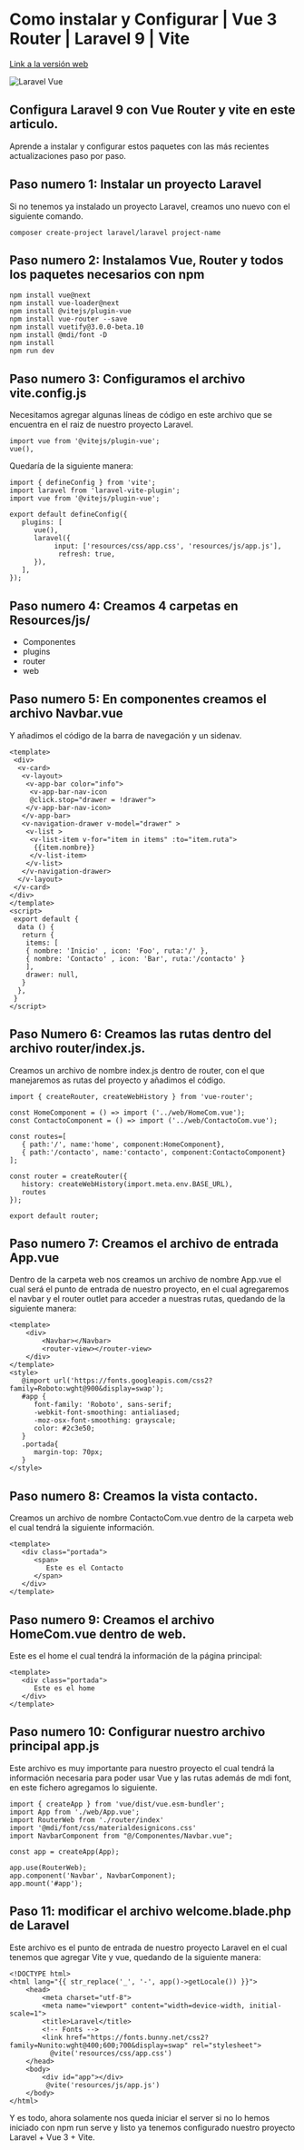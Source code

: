 # Como instalar y Configurar | Vue 3 Router | Laravel 9 | Vite

[Link a la versión web](https://redesdigitales.com/jtello/laravel-vue-installation/)

![Laravel Vue](./img/laravel-vue.jpg)

## Configura Laravel 9 con Vue Router y vite en este articulo.

Aprende a instalar y configurar estos paquetes con las más recientes actualizaciones paso por paso.

## Paso numero 1: Instalar un proyecto Laravel

Si no tenemos ya instalado un proyecto Laravel, creamos uno nuevo con el siguiente comando.

```
composer create-project laravel/laravel project-name
```

## Paso numero 2: Instalamos Vue, Router y todos los paquetes necesarios con npm

```
npm install vue@next
npm install vue-loader@next
npm install @vitejs/plugin-vue
npm install vue-router --save
npm install vuetify@3.0.0-beta.10
npm install @mdi/font -D
npm install
npm run dev
```

## Paso numero 3: Configuramos el archivo vite.config.js

Necesitamos agregar algunas líneas de código en este archivo que se encuentra en el raiz de nuestro proyecto Laravel.

```
import vue from '@vitejs/plugin-vue';
vue(),
```

Quedaría de la siguiente manera:

```
import { defineConfig } from 'vite';
import laravel from 'laravel-vite-plugin';
import vue from '@vitejs/plugin-vue';

export default defineConfig({
   plugins: [
      vue(),
      laravel({
           input: ['resources/css/app.css', 'resources/js/app.js'],
            refresh: true,
      }),
   ],
});
```

## Paso numero 4: Creamos 4 carpetas en Resources/js/

- Componentes
- plugins
- router
- web

## Paso numero 5: En componentes creamos el archivo Navbar.vue

Y añadimos el código de la barra de navegación y un sidenav.

```
<template>
 <div>
  <v-card>
   <v-layout>
    <v-app-bar color="info">
     <v-app-bar-nav-icon
     @click.stop="drawer = !drawer">
    </v-app-bar-nav-icon>
   </v-app-bar>
   <v-navigation-drawer v-model="drawer" >
    <v-list >
     <v-list-item v-for="item in items" :to="item.ruta">
      {{item.nombre}}
     </v-list-item>
    </v-list>
   </v-navigation-drawer>
  </v-layout>
 </v-card>
</div>
</template>
<script>
 export default {
  data () {
   return {
    items: [
    { nombre: 'Inicio' , icon: 'Foo', ruta:'/' },
    { nombre: 'Contacto' , icon: 'Bar', ruta:'/contacto' }
    ],
    drawer: null,
   }
  },
 }
</script>
```

## Paso Numero 6: Creamos las rutas dentro del archivo router/index.js.

Creamos un archivo de nombre index.js dentro de router, con el que manejaremos as rutas del proyecto y añadimos el código.

```
import { createRouter, createWebHistory } from 'vue-router';

const HomeComponent = () => import ('../web/HomeCom.vue');
const ContactoComponent = () => import ('../web/ContactoCom.vue');

const routes=[
   { path:'/', name:'home', component:HomeComponent},
   { path:'/contacto', name:'contacto', component:ContactoComponent}
];

const router = createRouter({
   history: createWebHistory(import.meta.env.BASE_URL),
   routes
});

export default router;
```

## Paso numero 7: Creamos el archivo de entrada App.vue

Dentro de la carpeta web nos creamos un archivo de nombre App.vue el cual será el punto de entrada de nuestro proyecto, en el cual agregaremos el navbar y el router outlet para acceder a nuestras rutas, quedando de la siguiente manera:

```
<template>
    <div>
        <Navbar></Navbar>
        <router-view></router-view>
    </div>
</template>
<style>
   @import url('https://fonts.googleapis.com/css2?family=Roboto:wght@900&display=swap');
   #app {
      font-family: 'Roboto', sans-serif;
      -webkit-font-smoothing: antialiased;
      -moz-osx-font-smoothing: grayscale;
      color: #2c3e50;
   }
   .portada{
      margin-top: 70px;
   }
</style>
```

## Paso numero 8: Creamos la vista contacto.

Creamos un archivo de nombre ContactoCom.vue dentro de la carpeta web el cual tendrá la siguiente información.

```
<template>
   <div class="portada">
      <span>
         Este es el Contacto
      </span>
   </div>
</template>
```

## Paso numero 9: Creamos el archivo HomeCom.vue dentro de web.

Este es el home el cual tendrá la información de la página principal:

```
<template>
   <div class="portada">
      Este es el home
   </div>
</template>
```

## Paso numero 10: Configurar nuestro archivo principal app.js

Este archivo es muy importante para nuestro proyecto el cual tendrá la información necesaria para poder usar Vue y las rutas además de mdi font, en este fichero agregamos lo siguiente.

```
import { createApp } from 'vue/dist/vue.esm-bundler';
import App from './web/App.vue';
import RouterWeb from './router/index'
import '@mdi/font/css/materialdesignicons.css'
import NavbarComponent from "@/Componentes/Navbar.vue";

const app = createApp(App);

app.use(RouterWeb);
app.component('Navbar', NavbarComponent);
app.mount('#app');
```

## Paso 11: modificar el archivo welcome.blade.php de Laravel

Este archivo es el punto de entrada de nuestro proyecto Laravel en el cual tenemos que agregar Vite y vue, quedando de la siguiente manera:

```
<!DOCTYPE html>
<html lang="{{ str_replace('_', '-', app()->getLocale()) }}">
    <head>
        <meta charset="utf-8">
        <meta name="viewport" content="width=device-width, initial-scale=1">
        <title>Laravel</title>
        <!-- Fonts -->
        <link href="https://fonts.bunny.net/css2?family=Nunito:wght@400;600;700&display=swap" rel="stylesheet">
          @vite('resources/css/app.css')
    </head>
    <body>
        <div id="app"></div>
         @vite('resources/js/app.js')
    </body>
</html>
```

Y es todo, ahora solamente nos queda iniciar el server si no lo hemos iniciado con npm run serve y listo ya tenemos configurado nuestro proyecto Laravel + Vue 3 + Vite.